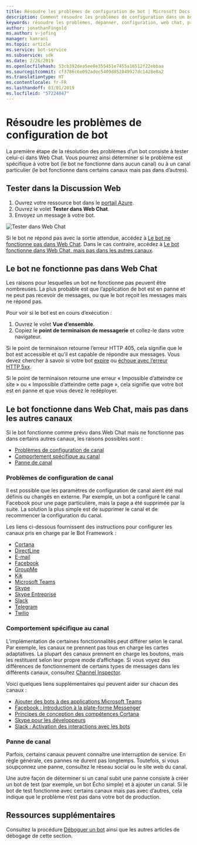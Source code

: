 ```yaml
---
title: Résoudre les problèmes de configuration de bot | Microsoft Docs
description: Comment résoudre les problèmes de configuration dans un bot déployé.
keywords: résoudre les problèmes, dépanner, configuration, web chat, problèmes.
author: jonathanFingold
ms.author: v-jofing
manager: kamrani
ms.topic: article
ms.service: bot-service
ms.subservice: sdk
ms.date: 2/26/2019
ms.openlocfilehash: 53cb392dea5ee0e355451e7455a16512f22ebbaa
ms.sourcegitcommit: cf3786c6e092adec5409d852849927dc1428e8a2
ms.translationtype: HT
ms.contentlocale: fr-FR
ms.lasthandoff: 03/01/2019
ms.locfileid: "57224847"
---
```

# <a name="troubleshoot-bot-configuration-issues"></a>Résoudre les problèmes de configuration de bot

La première étape de la résolution des problèmes d’un bot consiste à tester celui-ci dans Web Chat. Vous pourrez ainsi déterminer si le problème est spécifique à votre bot (le bot ne fonctionne dans aucun canal) ou à un canal particulier (le bot fonctionne dans certains canaux mais pas dans d’autres).

## <a name="test-in-web-chat"></a>Tester dans la Discussion Web

1. Ouvrez votre ressource bot dans le [portail Azure](http://portal.azure.com/).
1. Ouvrez le volet **Tester dans Web Chat**.
1. Envoyez un message à votre bot.

![Tester dans Web Chat](./media/test-in-webchat.png)

Si le bot ne répond pas avec la sortie attendue, accédez à [Le bot ne fonctionne pas dans Web Chat](#bot-does-not-work-in-web-chat). Dans le cas contraire, accédez à [Le bot fonctionne dans Web Chat, mais pas dans les autres canaux](#bot-works-in-web-chat-but-not-in-other-channels).

## <a name="bot-does-not-work-in-web-chat"></a>Le bot ne fonctionne pas dans Web Chat

Les raisons pour lesquelles un bot ne fonctionne pas peuvent être nombreuses. La plus probable est que l’application de bot est en panne et ne peut pas recevoir de messages, ou que le bot reçoit les messages mais ne répond pas.

Pour voir si le bot est en cours d’exécution :

1. Ouvrez le volet **Vue d’ensemble**.
1. Copiez le **point de terminaison de messagerie** et collez-le dans votre navigateur.

Si le point de terminaison retourne l’erreur HTTP 405, cela signifie que le bot est accessible et qu’il est capable de répondre aux messages. Vous devez chercher à savoir si votre bot [expire](https://github.com/daveta/analytics/blob/master/troubleshooting_timeout.md) ou [échoue avec l’erreur HTTP 5xx](bot-service-troubleshoot-500-errors.md).

Si le point de terminaison retourne une erreur « Impossible d’atteindre ce site » ou « Impossible d’atteindre cette page », cela signifie que votre bot est en panne et que vous devez le redéployer.

## <a name="bot-works-in-web-chat-but-not-in-other-channels"></a>Le bot fonctionne dans Web Chat, mais pas dans les autres canaux

Si le bot fonctionne comme prévu dans Web Chat mais ne fonctionne pas dans certains autres canaux, les raisons possibles sont :

- [Problèmes de configuration de canal](#channel-configuration-issues)
- [Comportement spécifique au canal](#channel-specific-behavior)
- [Panne de canal](#channel-outage)

### <a name="channel-configuration-issues"></a>Problèmes de configuration de canal

Il est possible que les paramètres de configuration de canal aient été mal définis ou changés en externe. Par exemple, un bot a configuré le canal Facebook pour une page particulière, mais la page a été supprimée par la suite. La solution la plus simple est de supprimer le canal et de recommencer la configuration du canal.

Les liens ci-dessous fournissent des instructions pour configurer les canaux pris en charge par le Bot Framework :

- [Cortana](bot-service-channel-connect-cortana.md)
- [DirectLine](bot-service-channel-connect-directline.md)
- [E-mail](bot-service-channel-connect-email.md)
- [Facebook](bot-service-channel-connect-facebook.md)
- [GroupMe](bot-service-channel-connect-groupme.md)
- [Kik](bot-service-channel-connect-kik.md)
- [Microsoft Teams](https://docs.microsoft.com/microsoftteams/platform/concepts/bots/bots-overview)
- [Skype](bot-service-channel-connect-skype.md)
- [Skype Entreprise](bot-service-channel-connect-skypeforbusiness.md)
- [Slack](bot-service-channel-connect-slack.md)
- [Telegram](bot-service-channel-connect-telegram.md)
- [Twilio](bot-service-channel-connect-twilio.md)

### <a name="channel-specific-behavior"></a>Comportement spécifique au canal

L’implémentation de certaines fonctionnalités peut différer selon le canal. Par exemple, les canaux ne prennent pas tous en charge les cartes adaptatives. La plupart des canaux prennent en charge les boutons, mais les restituent selon leur propre mode d’affichage. Si vous voyez des différences de fonctionnement de certains types de messages dans les différents canaux, consultez [Channel Inspector](https://docs.botframework.com/channel-inspector/channels/Skype).

Voici quelques liens supplémentaires qui peuvent aider sur chacun des canaux :

- [Ajouter des bots à des applications Microsoft Teams](https://docs.microsoft.com/microsoftteams/platform/concepts/bots/bots-overview)
- [Facebook : Introduction à la plate-forme Messenger](https://developers.facebook.com/docs/messenger-platform/introduction)
- [Principes de conception des compétences Cortana](https://docs.microsoft.com/cortana/skills/design-principles)
- [Skype pour les développeurs](https://dev.skype.com/bots)
- [Slack : Activation des interactions avec les bots](https://api.slack.com/bot-users)

### <a name="channel-outage"></a>Panne de canal

Parfois, certains canaux peuvent connaître une interruption de service. En règle générale, ces pannes ne durent pas longtemps. Toutefois, si vous soupçonnez une panne, consultez le réseau social ou le site web du canal.

Une autre façon de déterminer si un canal subit une panne consiste à créer un bot de test (par exemple, un bot Écho simple) et à ajouter un canal. Si le bot de test fonctionne avec certains canaux mais pas avec d’autres, cela indique que le problème n’est pas dans votre bot de production.

## <a name="additional-resources"></a>Ressources supplémentaires

Consultez la procédure [Déboguer un bot](bot-service-debug-bot.md) ainsi que les autres articles de débogage de cette section.